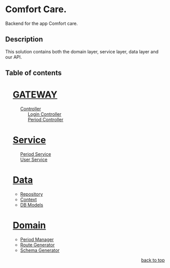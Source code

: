 <a name="readme-top"></a>

# Comfort Care.

Backend for the app Comfort care.

## Description

This solution contains both the domain layer, service layer, data layer and our API.

## Table of contents
<ul style="list-style-type: none;">
<li style="list-style: none;">
    <h1><a href="#ComfortCare.Api">GATEWAY</a></h1>
    <ul>
    <li style="list-style: none;">
        <a href="#Controllers">Controller</a>
        <ul>
        <li style="list-style: none;"><a href="#Controllers/LoginController">Login Controller</a></li>
        <li style="list-style: none;"><a href="#Controllers/PeriodController">Period Controller</a></li>
        </ul>
    </li>
    </ul>
</li>
<li style="list-style: none;">
    <h1><a href="#Service">Service</a></h1>
    <ul>
    <li style="list-style: none;"><a href="#Service/PeriodService">Period Service</a></li>
    <li style="list-style: none;"><a href="#Service/UserService">User Service</a></li>
    </ul>
</li>
<li>
    <h1><a href="#Data">Data</a></h1>
    <ul>
    <li><a href="#Data/ComfortCareRepository">Repository</a></li>
    <li>
        <a href="#Data/ComfortCareDbContext">Context</a>
        <li><a href="#Data/Models">DB Models</a></li>
    </li>
    </ul>
</li>
<li>
    <h1><a href="#Domain">Domain</a></h1>
    <ul>
    <li>
        <a href="#BusinessLogic/PeriodManager">Period Manager</a>
        <li><a href="#BusinessLogic/RouteGenerator">Route Generator</a></li>
        <li><a href="#BusinessLogic/SchemaGenerator">Schema Generator</a></li>
    </li>
    </ul>
</li>
</ul>
<p align="right"><a href="#readme-top">back to top</a></p>
